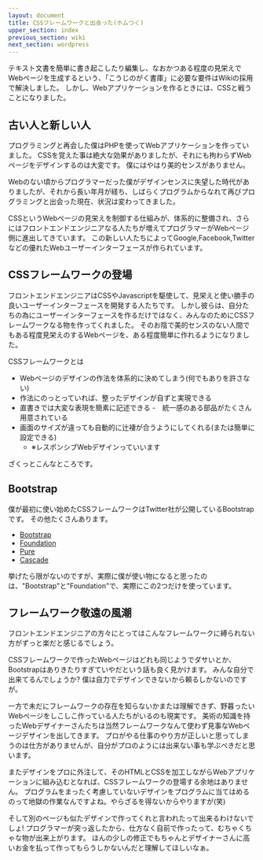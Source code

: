 ```yaml
---
layout: document
title: CSSフレームワークと出会った(ホムつく)
upper_section: index
previous_section: wiki
next_section: wordpress
---
```

テキスト文書を簡単に書き起こしたり編集し、なおかつある程度の見栄えでWebページを生成するという、「こうじのがく書庫」に必要な要件はWikiの採用で解決しました。
しかし、Webアプリケーションを作るときには、CSSと戦うことになりました。

## 古い人と新しい人
プログラミングと再会した僕はPHPを使ってWebアプリケーションを作っていました。
CSSを覚えた事は絶大な効果がありましたが、それにも拘わらずWebページをデザインするのは大変です。
僕にはやはり美的センスがありません。

Webのない頃からプログラマーだった僕がデザインセンスに失望した時代がありましたが、それから長い年月が経ち、しばらくプログラムからなれて再びプログラミングと出会った現在、状況は変わってきました。

CSSというWebページの見栄えを制御する仕組みが、体系的に整備され、さらにはフロントエンドエンジニアなる人たちが増えてプログラマーがWebページ側に進出してきています。
この新しい人たちによってGoogle,Facebook,Twitterなどの優れたWebユーザーインターフェースが作られています。

## CSSフレームワークの登場
フロントエンドエンジニアはCSSやJavascriptを駆使して、見栄えと使い勝手の良いユーザーインターフェースを開発する人たちです。
しかし彼らは、自分たちの為にユーザーインターフェースを作るだけではなく、みんなのためにCSSフレームワークなる物を作ってくれました。
そのお陰で美的センスのない人間でもある程度見栄えのするWebページを、ある程度簡単に作れるようになりました。

CSSフレームワークとは

- Webページのデザインの作法を体系的に決めてしまう(何でもありを許さない)
- 作法にのっとっていれば、整ったデザインが自ずと実現できる
- 直書きでは大変な表現を簡素に記述できる
-　統一感のある部品がたくさん用意されている
- 画面のサイズが違っても自動的に辻褄が合うようにしてくれる(または簡単に設定できる)
  - ※レスポンシブWebデザインっていいます

ざくっとこんなところです。

## Bootstrap
僕が最初に使い始めたCSSフレームワークはTwitter社が公開しているBootstrapです。
その他たくさんあります。

- [Bootstrap](http://getbootstrap.com/)
- [Foundation](http://foundation.zurb.com/)
- [Pure](http://purecss.io/)
- [Cascade](http://jslegers.github.io/cascadeframework/)

挙げたら限がないのですが、実際に僕が使い物になると思ったのは、"Bootstrap"と"Foundation"で、実際にこの2つだけを使っています。

## フレームワーク敬遠の風潮
フロントエンドエンジニアの方々にとってはこんなフレームワークに縛られない方がずっと楽だと感じるでしょう。

CSSフレームワークで作ったWebページはどれも同じようでダサいとか、Bootstrapはありきたりすぎていやだという話も良く見かけます。 みんな自分で出来てるんでしょうか? 僕は自力でデザインできないから頼るしかないのですが。

一方で未だにフレームワークの存在を知らないかまたは理解できず、野暮ったいWebページをしこしこ作っている人たちがいるのも現実です。
美術の知識を持ったWebデザイナーさんたちは当然フレームワークなんて使わず見事なWebページデザインを出してきます。
プロがやる仕事のやり方が正しいと思ってしまうのは仕方がありませんが、自分がプロのようには出来ない事も学ぶべきだと思います。

またデザインをプロに外注して、そのHTMLとCSSを加工しながらWebアプリケーションに組み込むとなれば、CSSフレームワークの登場する余地はありません。
プログラムをまったく考慮していないデザインをプログラムに当てはめるのって地獄の作業なんですよね。やらざるを得ないからやりますが(笑)

そして別のページも似たデザインで作ってくれと言われたって出来るわけないでしょ! プログラマーが突っ返したから、仕方なく自前で作ったって、むちゃくちゃな物が出来上がります。 ほんの少しの修正でもちゃんとデザイナーさんに高いお金を払って作ってもらうしかないんだと理解してほしいなぁ。

